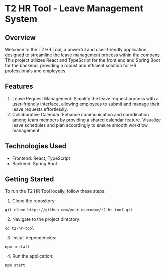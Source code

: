 # T2 HR Tool - Leave Management System
## Overview
Welcome to the T2 HR Tool, a powerful and user-friendly application designed to streamline the leave management process within the company. This project utilizes React and TypeScript for the front end and Spring Boot for the backend, providing a robust and efficient solution for HR professionals and employees.

## Features
1. Leave Request Management: Simplify the leave request process with a user-friendly interface, allowing employees to submit and manage their leave requests effortlessly.
2. Collaborative Calendar: Enhance communication and coordination among team members by providing a shared calendar feature. Visualize leave schedules and plan accordingly to ensure smooth workflow management.

## Technologies Used
+ Frontend: React, TypeScript
+ Backend:  Spring Boot

## Getting Started
To run the T2 HR Tool locally, follow these steps:

1. Clone the repository:
```
git clone https://github.com/your-username/t2-hr-tool.git
```
2. Navigate to the project directory:
```
cd t2-hr-tool
```
3. Install dependencies:
```
npm install
```
4. Run the application:
```
npm start
```


